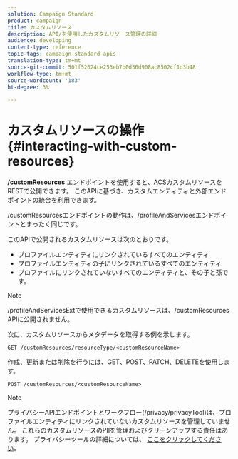 ```yaml
---
solution: Campaign Standard
product: campaign
title: カスタムリソース
description: API/を使用したカスタムリソース管理の詳細
audience: developing
content-type: reference
topic-tags: campaign-standard-apis
translation-type: tm+mt
source-git-commit: 501f52624ce253eb7b0d36d908ac8502cf1d3b48
workflow-type: tm+mt
source-wordcount: '183'
ht-degree: 3%

---
```



# カスタムリソースの操作 {#interacting-with-custom-resources}

**/customResources** エンドポイントを使用すると、ACSカスタムリソースをRESTで公開できます。 このAPIに基づき、カスタムエンティティと外部エンドポイントの統合を利用できます。

/customResourcesエンドポイントの動作は、/profileAndServicesエンドポイントとまったく同じです。

このAPIで公開されるカスタムリソースは次のとおりです。

* プロファイルエンティティにリンクされているすべてのエンティティ
* プロファイルエンティティの子にリンクされているすべてのエンティティ
* プロファイルにリンクされていないすべてのエンティティと、その子と孫です。

>[!NOTE]
>/profileAndServicesExtで使用できるカスタムリソースは、/customResources APIに公開されません。

次に、カスタムリソースからメタデータを取得する例を示します。

```
GET /customResources/resourceType/<customResourceName>
```

作成、更新または削除を行うには、GET、POST、PATCH、DELETEを使用します。

```
POST /customResources/<customResourceName>
```

>[!NOTE]
>プライバシーAPIエンドポイントとワークフロー(/privacy/privacyTool)は、プロファイルエンティティにリンクされていないカスタムリソースを管理していません。
>これらのカスタムリソースのPIIを管理およびクリーンアップする責任はあります。 プライバシーツールの詳細については、 [ここをクリックしてください](../../api/using/creating-a-privacy-request.md)。

